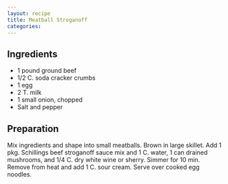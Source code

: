 ```yaml
---
layout: recipe
title: Meatball Stroganoff
categories:
---
```


## Ingredients

- 1 pound ground beef
- 1/2 C. soda cracker crumbs
- 1 egg
- 2 T. milk
- 1 small onion, chopped
- Salt and pepper

## Preparation

Mix ingredients and shape into small meatballs.  Brown in large skillet.  Add 1 pkg. Schillings beef stroganoff sauce mix and 1 C. water, 1 can drained mushrooms, and 1/4 C. dry white wine or sherry.  Simmer for 10 min. Remove from heat and add 1 C. sour cream.  Serve over cooked egg noodles.